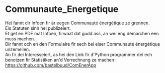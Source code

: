 # Communaute_Energetique
Hei fannt dir Infoen fir är eegen Communauté énergétique ze grennen.  
Eis Statuten sinn hei publizeiert.  
Et get en PDF mat Infoen, firwaat dat gudd ass, an wei eng démarchen een muss machen.  
Dir fannt och en den Formulaire fir sech bei eiser Communauté énergétique unzemellen.  
An fir dei Interesseiert, as hei den Link fir d'Python programmer dei ech benotzen fir Statistiken an'd Verrechnung ze machen : https://github.com/bastelbuud/ComEnerApp

